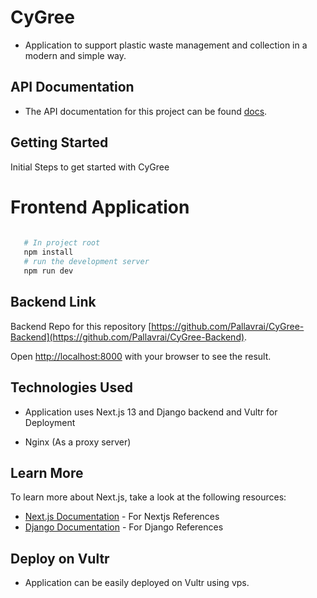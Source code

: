 # CyGree

- Application to support plastic waste management and collection in a modern and simple way.

## API Documentation
- The API documentation for this project can be found [docs](http://139.84.175.191/api/docs).

## Getting Started

Initial Steps to get started with CyGree

# Frontend Application

```bash
  
   # In project root 
   npm install
   # run the development server 
   npm run dev

```


## Backend Link 
Backend Repo for this repository [https://github.com/Pallavrai/CyGree-Backend](https://github.com/Pallavrai/CyGree-Backend).

Open [http://localhost:8000](http://localhost:8000) with your browser to see the result.


## Technologies Used
- Application uses Next.js 13 and Django backend and Vultr for Deployment

- Nginx (As a proxy server)

## Learn More

To learn more about Next.js, take a look at the following resources:
- [Next.js Documentation](https://nextjs.org/docs) - For Nextjs References
- [Django Documentation](https://docs.djangoproject.com/en/5.1/) -  For Django References

## Deploy on Vultr

- Application can be easily deployed on Vultr using vps.



